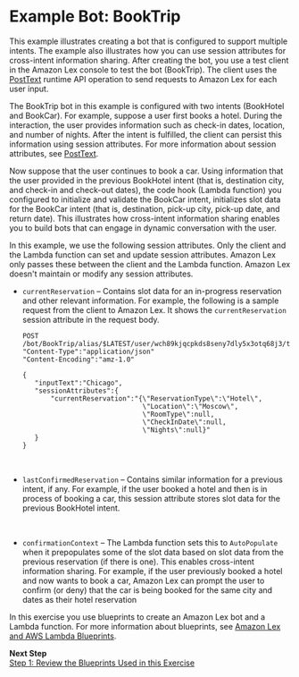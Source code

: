 # Example Bot: BookTrip<a name="ex-book-trip"></a>

This example illustrates creating a bot that is configured to support multiple intents\. The example also illustrates how you can use session attributes for cross\-intent information sharing\. After creating the bot, you use a test client in the Amazon Lex console to test the bot \(BookTrip\)\. The client uses the [PostText](API_runtime_PostText.md) runtime API operation to send requests to Amazon Lex for each user input\. 

The BookTrip bot in this example is configured with two intents \(BookHotel and BookCar\)\. For example, suppose a user first books a hotel\. During the interaction, the user provides information such as check\-in dates, location, and number of nights\. After the intent is fulfilled, the client can persist this information using session attributes\. For more information about session attributes, see [PostText](API_runtime_PostText.md)\. 

Now suppose that the user continues to book a car\. Using information that the user provided in the previous BookHotel intent \(that is, destination city, and check\-in and check\-out dates\), the code hook \(Lambda function\) you configured to initialize and validate the BookCar intent, initializes slot data for the BookCar intent \(that is, destination, pick\-up city, pick\-up date, and return date\)\. This illustrates how cross\-intent information sharing enables you to build bots that can engage in dynamic conversation with the user\. 

In this example, we use the following session attributes\. Only the client and the Lambda function can set and update session attributes\. Amazon Lex only passes these between the client and the Lambda function\. Amazon Lex doesn't maintain or modify any session attributes\.
+ `currentReservation` – Contains slot data for an in\-progress reservation and other relevant information\. For example, the following is a sample request from the client to Amazon Lex\. It shows the `currentReservation` session attribute in the request body\.

  ```
  POST /bot/BookTrip/alias/$LATEST/user/wch89kjqcpkds8seny7dly5x3otq68j3/text
  "Content-Type":"application/json"
  "Content-Encoding":"amz-1.0"
  
  {
     "inputText":"Chicago",
     "sessionAttributes":{
         "currentReservation":"{\"ReservationType\":\"Hotel\",
                                \"Location\":\"Moscow\",
                                \"RoomType\":null,
                                \"CheckInDate\":null,
                                \"Nights\":null}"
     }
  }
  ```

   
+ `lastConfirmedReservation` – Contains similar information for a previous intent, if any\. For example, if the user booked a hotel and then is in process of booking a car, this session attribute stores slot data for the previous BookHotel intent\.

   
+ `confirmationContext` – The Lambda function sets this to `AutoPopulate` when it prepopulates some of the slot data based on slot data from the previous reservation \(if there is one\)\. This enables cross\-intent information sharing\. For example, if the user previously booked a hotel and now wants to book a car, Amazon Lex can prompt the user to confirm \(or deny\) that the car is being booked for the same city and dates as their hotel reservation

In this exercise you use blueprints to create an Amazon Lex bot and a Lambda function\. For more information about blueprints, see [Amazon Lex and AWS Lambda Blueprints](lex-lambda-blueprints.md)\.

**Next Step**  
[Step 1: Review the Blueprints Used in this Exercise](ex-book-trip-blueprints.md)